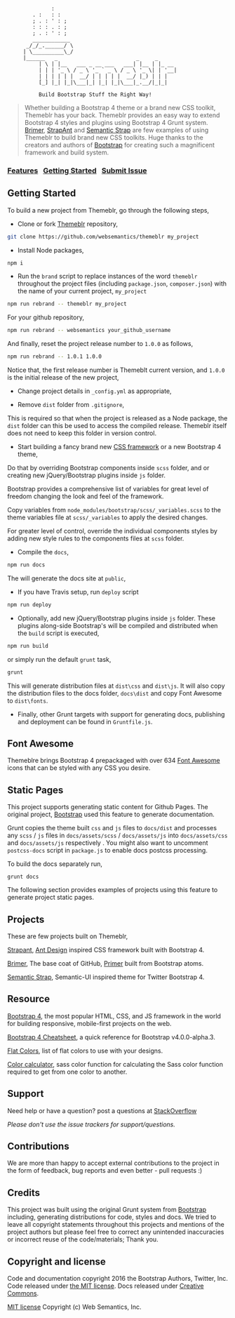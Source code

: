 ```
              :
        . :   : :
        ; . : ' : ;
        : : : . : ;  
        ; . : ' : ;
        ____________
      _/_/_.______/ \
     | \__________\_/
     |______   _                         _     _      
          | \ | |__   ___ _ __ ___   ___| |__ | |_ __
          | | | '_ \ / _ \ '_ ` _ \ / _ \ '_ \| | '__|
          | | | | | |  __/ | | | | |  __/ |_) | | |   
          [_] |_| |_|\___|_| |_| |_|\___|_.__/|_|_|  

          Build Bootstrap Stuff the Right Way!

```
>  Whether building a Bootstrap 4 theme or a brand new CSS toolkit, Themeblr has your back. Themeblr provides an easy way to extend Bootstrap 4 styles and plugins using Bootstrap 4 Grunt system. [Brimer](https://github.com/websemantics/Brimer), [StrapAnt](https://github.com/websemantics/strapant) and [Semantic Strap](https://github.com/websemantics/semantic-strap) are few examples of using Themeblr to build brand new CSS toolkits. Huge thanks to the creators and authors of [Bootstrap](https://getbootstrap.com/) for creating such a magnificent framework and build system.

### [Features](http://websemantics.github.io/themeblr)&nbsp;&nbsp;&nbsp;[Getting Started](#getting-started)&nbsp;&nbsp;&nbsp;[Submit Issue](https://github.com/websemantics/themeblr/issues)


## Getting Started

To build a new project from Themeblr, go through the following steps,

- Clone or fork [Themeblr](https://github.com/websemantics/themeblr) repository,

```bash
git clone https://github.com/websemantics/themeblr my_project
```

- Install Node packages,

```bash
npm i
```

- Run the `brand` script to replace instances of the word `themeblr` throughout the project files (including `package.json`, `composer.json`) with the name of your current project, `my_project`

```bash
npm run rebrand -- themeblr my_project
```
For your github repository,

```bash
npm run rebrand -- websemantics your_github_username
```

And finally, reset the project release number to `1.0.0` as follows,

```bash
npm run rebrand -- 1.0.1 1.0.0
```

Notice that, the first release number is Themeblt current version, and `1.0.0` is the initial release of the new project,

- Change project details in `_config.yml` as appropriate,

- Remove `dist` folder from `.gitignore`,

This is required so that when the project is released as a Node package, the `dist` folder can this be used to access the compiled release. Themeblr itself does not need to keep this folder in version control.

- Start building a fancy brand new [CSS framework](#projects) or a new Bootstrap 4 theme,

Do that by overriding Bootstrap components inside `scss` folder, and or creating new jQuery/Bootstrap plugins inside `js` folder.

Bootstrap provides a comprehensive list of variables for great level of freedom changing the look and feel of the framework.

Copy variables from `node_modules/bootstrap/scss/_variables.scss` to
the theme variables file at `scss/_variables` to apply the desired changes.

For greater level of control, override the individual components styles by adding new style rules to the components files at `scss` folder.

- Compile the `docs`,

```bash
npm run docs
```

The will generate the docs site at `public`,

- If you have Travis setup, run `deploy` script

```bash
npm run deploy
```

- Optionally, add new  jQuery/Bootstrap plugins inside `js` folder. These plugins along-side Bootstrap's will be compiled and distributed when the `build` script is executed,

```bash
npm run build
```

or simply run the default `grunt` task,

```bash
grunt
```

This will generate distribution files at `dist\css` and `dist\js`. It will also copy the distribution files to the docs folder, `docs\dist` and copy Font Awesome to `dist\fonts`.

- Finally, other Grunt targets with support for generating docs, publishing and deployment can be found in `Gruntfile.js`.


## Font Awesome

Themeblre brings Bootstrap 4 prepackaged with over 634 [Font Awesome](http://fontawesome.io/) icons that can be styled with any CSS you desire.


## Static Pages

This project supports generating static content for Github Pages. The original project, [Bootstrap](https://github.com/twbs/bootstrap) used this feature to generate documentation.

Grunt copies the theme built `css` and `js` files to `docs/dist` and processes any `scss` / `js` files in `docs/assets/scss` / `docs/assets/js` into  `docs/assets/css` and  `docs/assets/js` respectively . You might also want to uncomment `postcss-docs` script in `package.js` to enable docs postcss processing.

To build the docs separately run,

```
grunt docs
```

The following section provides examples of projects using this feature to generate project static pages.


## Projects

These are few projects built on Themeblr,

[Strapant](https://github.com/websemantics/strapant), [Ant Design](http://ant.design/) inspired CSS framework built with Bootstrap 4.

[Brimer](https://github.com/websemantics/brimer), The base coat of GitHub, [Primer](http://primercss.io/) built from Bootstrap atoms.

[Semantic Strap](https://github.com/websemantics/semantic-strap), Semantic-UI inspired theme for Twitter Bootstrap 4.


## Resource

[Bootstrap 4](http://v4-alpha.getbootstrap.com/), the most popular HTML, CSS, and JS framework in the world for building responsive, mobile-first projects on the web.

[Bootstrap 4 Cheatsheet](https://hackerthemes.com/bootstrap-cheatsheet/), a quick reference for Bootstrap v4.0.0-alpha.3.

[Flat Colors](http://www.flatdesigncolors.com/), list of flat colors to use with your designs.

[Color calculator](http://razorjam.github.io/sasscolourfunctioncalculator/), sass color function for calculating the Sass color function required to get from one color to another.


## Support

Need help or have a question? post a questions at [StackOverflow](https://stackoverflow.com/questions/tagged/themeblr)

*Please don't use the issue trackers for support/questions.*


## Contributions

We are more than happy to accept external contributions to the project in the form of feedback, bug reports and even better - pull requests :)


## Credits

This project was built using the original Grunt system from [Bootstrap](https://github.com/twbs/bootstrap) including, generating distributions for code, styles and docs. We tried to leave all copyright statements throughout this projects and mentions of the project authors but please feel free to correct any unintended inaccuracies or incorrect reuse of the code/materials; Thank you.


## Copyright and license

Code and documentation copyright 2016 the Bootstrap Authors, Twitter, Inc. Code released under [the MIT license](https://github.com/twbs/bootstrap/blob/master/LICENSE). Docs released under [Creative Commons](https://github.com/twbs/bootstrap/blob/master/docs/LICENSE).

[MIT license](http://opensource.org/licenses/mit-license.php)
Copyright (c) Web Semantics, Inc.
